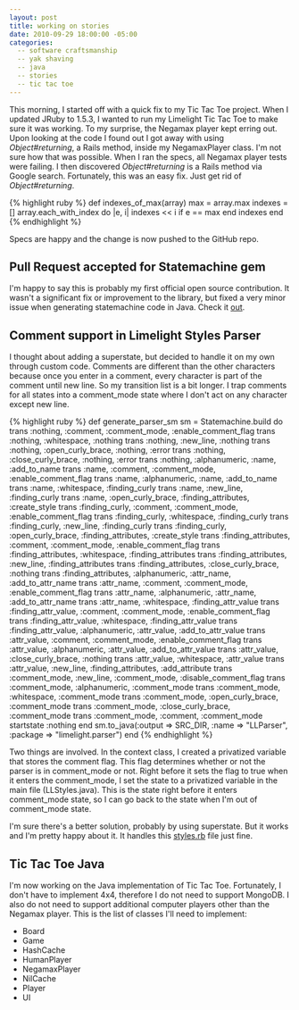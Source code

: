 ```yaml
---
layout: post
title: working on stories
date: 2010-09-29 18:00:00 -05:00
categories:
  -- software craftsmanship
  -- yak shaving
  -- java
  -- stories
  -- tic tac toe
---
```


This morning, I started off with a quick fix to my Tic Tac Toe project.  When I updated JRuby to 1.5.3, I wanted to run my Limelight Tic Tac Toe to make sure it was working.  To my surprise, the Negamax player kept erring out.  Upon looking at the code I found out I got away with using *Object\#returning*, a Rails method, inside my NegamaxPlayer class.  I'm not sure how that was possible.  When I ran the specs, all Negamax player tests were failing.  I then discovered *Object\#returning* is a Rails method via Google search.  Fortunately, this was an easy fix.  Just get rid of *Object\#returning*.

{% highlight ruby %}
def indexes_of_max(array)
  max = array.max
  indexes = []
  array.each_with_index do |e, i|
    indexes << i if e == max
  end
  indexes
end
{% endhighlight %}

Specs are happy and the change is now pushed to the GitHub repo.

## Pull Request accepted for Statemachine gem

I'm happy to say this is probably my first official open source contribution.  It wasn't a significant fix or improvement to the library, but fixed a very minor issue when generating statemachine code in Java.  Check it [out](http://github.com/slagyr/statemachine/commit/114e0d47a7f30e0324f1649ed95d3430001a925b).

## Comment support in Limelight Styles Parser

I thought about adding a superstate, but decided to handle it on my own through custom code.  Comments are different than the other characters because once you enter in a comment, every character is part of the comment until new line.  So my transition list is a bit longer.  I trap comments for all states into a comment\_mode state where I don't act on any character except new line.

{% highlight ruby %}
def generate_parser_sm
  sm = Statemachine.build do
    trans :nothing, :comment, :comment_mode, :enable_comment_flag
    trans :nothing, :whitespace, :nothing
    trans :nothing, :new_line, :nothing
    trans :nothing, :open_curly_brace, :nothing, :error
    trans :nothing, :close_curly_brace, :nothing, :error
    trans :nothing, :alphanumeric, :name, :add_to_name
    trans :name, :comment, :comment_mode, :enable_comment_flag
    trans :name, :alphanumeric, :name, :add_to_name
    trans :name, :whitespace, :finding_curly
    trans :name, :new_line, :finding_curly
    trans :name, :open_curly_brace, :finding_attributes, :create_style
    trans :finding_curly, :comment, :comment_mode, :enable_comment_flag
    trans :finding_curly, :whitespace, :finding_curly
    trans :finding_curly, :new_line, :finding_curly
    trans :finding_curly, :open_curly_brace, :finding_attributes, :create_style
    trans :finding_attributes, :comment, :comment_mode, :enable_comment_flag
    trans :finding_attributes, :whitespace, :finding_attributes
    trans :finding_attributes, :new_line, :finding_attributes
    trans :finding_attributes, :close_curly_brace, :nothing
    trans :finding_attributes, :alphanumeric, :attr_name, :add_to_attr_name
    trans :attr_name, :comment, :comment_mode, :enable_comment_flag
    trans :attr_name, :alphanumeric, :attr_name, :add_to_attr_name
    trans :attr_name, :whitespace, :finding_attr_value
    trans :finding_attr_value, :comment, :comment_mode, :enable_comment_flag
    trans :finding_attr_value, :whitespace, :finding_attr_value
    trans :finding_attr_value, :alphanumeric, :attr_value, :add_to_attr_value
    trans :attr_value, :comment, :comment_mode, :enable_comment_flag
    trans :attr_value, :alphanumeric, :attr_value, :add_to_attr_value
    trans :attr_value, :close_curly_brace, :nothing
    trans :attr_value, :whitespace, :attr_value
    trans :attr_value, :new_line, :finding_attributes, :add_attribute
    trans :comment_mode, :new_line, :comment_mode, :disable_comment_flag
    trans :comment_mode, :alphanumeric, :comment_mode
    trans :comment_mode, :whitespace, :comment_mode
    trans :comment_mode, :open_curly_brace, :comment_mode
    trans :comment_mode, :close_curly_brace, :comment_mode
    trans :comment_mode, :comment, :comment_mode
    startstate :nothing
  end
  sm.to_java(:output => SRC_DIR, :name => "LLParser", :package => "limelight.parser")
end
{% endhighlight %}

Two things are involved.  In the context class, I created a privatized variable that stores the comment flag.  This flag determines whether or not the parser is in comment\_mode or not.  Right before it sets the flag to true when it enters the comment\_mode, I set the state to a privatized variable in the main file (LLStyles.java).  This is the state right before it enters comment\_mode state, so I can go back to the state when I'm out of comment\_mode state.

I'm sure there's a better solution, probably by using superstate.  But it works and I'm pretty happy about it.  It handles this [styles.rb](http://github.com/sl4m/limelight_styles_converter/blob/master/example/commented_styles.rb) file just fine.

## Tic Tac Toe Java

I'm now working on the Java implementation of Tic Tac Toe.  Fortunately, I don't have to implement 4x4, therefore I do not need to support MongoDB.  I also do not need to support additional computer players other than the Negamax player.  This is the list of classes I'll need to implement:

* Board
* Game
* HashCache
* HumanPlayer
* NegamaxPlayer
* NilCache
* Player
* UI

